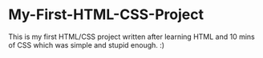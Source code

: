 # My-First-HTML-CSS-Project
This is my first HTML/CSS project written after learning HTML and 10 mins of CSS which was simple and stupid enough. :)
